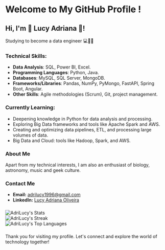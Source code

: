 # Welcome to My GitHub Profile !

## Hi, I'm :frog: Lucy Adriana :frog:!

Studying to become a data engineer :computer::game_die::stuck_out_tongue_closed_eyes:	

### Technical Skills:

- **Data Analysis**: SQL, Power BI, Excel.
- **Programming Languages**: Python, Java.
- **Databases**: MySQL, SQL Server, MongoDB.
- **Frameworks/Libraries**: Pandas, NumPy, PyMongo, FastAPI, Spring Boot, Angular.
- **Other Skills**: Agile methodologies (Scrum), Git, project management.

### Currently Learning:

- Deepening knowledge in Python for data analysis and processing.
- Exploring Big Data frameworks and tools like Apache Spark and AWS.
- Creating and optimizing data pipelines, ETL, and processing large volumes of data.
- Big Data and Cloud: tools like Hadoop, Spark, and AWS.

### About Me

Apart from my technical interests, I am also an enthusiast of biology, astronomy, music and geek culture.

### Contact Me

- **Email:** adrilucy1996@gmail.com
- **LinkedIn:** [Lucy Adriana Oliveira](https://www.linkedin.com/in/lucy-adriana-oliveira-25b6b6158)

###
![AdriLucy's Stats](https://github-readme-stats.vercel.app/api?username=AdriLucy&theme=gotham&show_icons=true&hide_border=true&count_private=true)</br>
![AdriLucy's Streak](https://github-readme-streak-stats.herokuapp.com/?user=AdriLucy&theme=gotham&hide_border=true)</br>
![AdriLucy's Top Languages](https://github-readme-stats.vercel.app/api/top-langs/?username=AdriLucy&theme=gotham&show_icons=true&hide_border=true&layout=compact)</br>
<!--[![Lucy-Adriana](https://github-readme-stats.vercel.app/api?username=AdriLucy&theme=gotham)](https://github.com/anuraghazra/github-readme-stats)
[![Lucy-Adriana](https://github-readme-stats.vercel.app/api/top-langs/?username=AdriLucy&hide=html&layout=compact&theme=gotham)](https://github.com/anuraghazra/github-readme-stats)-->

###

Thank you for visiting my profile. Let's connect and explore the world of technology together!

<!---
AdriLucy/AdriLucy is a ✨ special ✨ repository because its `README.md` (this file) appears on your GitHub profile.
You can click the Preview link to take a look at your changes.
--->
